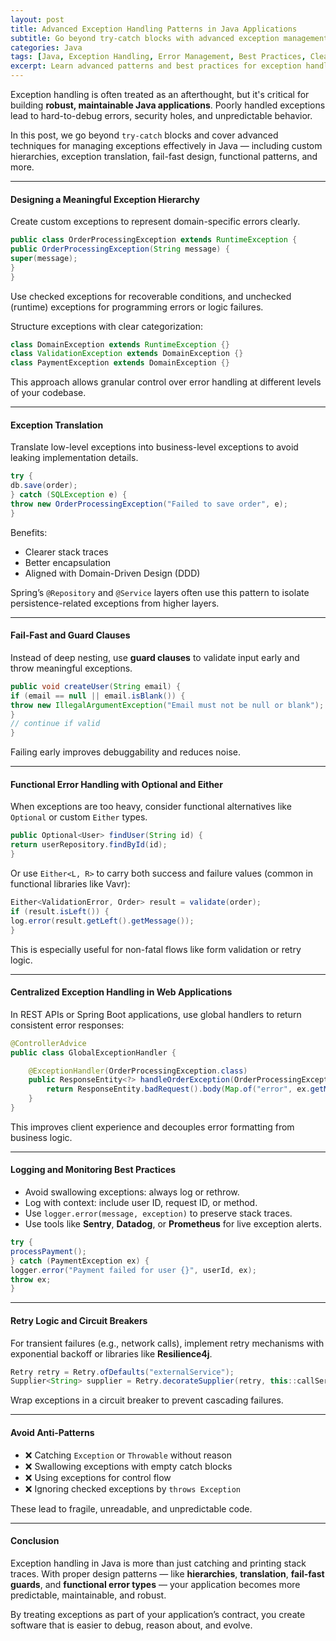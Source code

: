 ```yaml
---
layout: post
title: Advanced Exception Handling Patterns in Java Applications
subtitle: Go beyond try-catch blocks with advanced exception management strategies in Java
categories: Java
tags: [Java, Exception Handling, Error Management, Best Practices, Clean Code]
excerpt: Learn advanced patterns and best practices for exception handling in Java. Improve application robustness, maintainability, and readability with techniques like exception translation, hierarchy design, and functional error handling.
---
```




Exception handling is often treated as an afterthought, but it's critical for building **robust, maintainable Java applications**. Poorly handled exceptions lead to hard-to-debug errors, security holes, and unpredictable behavior.

In this post, we go beyond `try-catch` blocks and cover advanced techniques for managing exceptions effectively in Java — including custom hierarchies, exception translation, fail-fast design, functional patterns, and more.

---

#### Designing a Meaningful Exception Hierarchy

Create custom exceptions to represent domain-specific errors clearly.

```java
public class OrderProcessingException extends RuntimeException {
public OrderProcessingException(String message) {
super(message);
}
}
```

Use checked exceptions for recoverable conditions, and unchecked (runtime) exceptions for programming errors or logic failures.

Structure exceptions with clear categorization:

```java
class DomainException extends RuntimeException {}
class ValidationException extends DomainException {}
class PaymentException extends DomainException {}
```

This approach allows granular control over error handling at different levels of your codebase.

---

#### Exception Translation

Translate low-level exceptions into business-level exceptions to avoid leaking implementation details.

```java
try {
db.save(order);
} catch (SQLException e) {
throw new OrderProcessingException("Failed to save order", e);
}
```

Benefits:
- Clearer stack traces
- Better encapsulation
- Aligned with Domain-Driven Design (DDD)

Spring’s `@Repository` and `@Service` layers often use this pattern to isolate persistence-related exceptions from higher layers.

---

#### Fail-Fast and Guard Clauses

Instead of deep nesting, use **guard clauses** to validate input early and throw meaningful exceptions.

```java
public void createUser(String email) {
if (email == null || email.isBlank()) {
throw new IllegalArgumentException("Email must not be null or blank");
}
// continue if valid
}
```

Failing early improves debuggability and reduces noise.

---

#### Functional Error Handling with Optional and Either

When exceptions are too heavy, consider functional alternatives like `Optional` or custom `Either` types.

```java
public Optional<User> findUser(String id) {
return userRepository.findById(id);
}
```

Or use `Either<L, R>` to carry both success and failure values (common in functional libraries like Vavr):

```java
Either<ValidationError, Order> result = validate(order);
if (result.isLeft()) {
log.error(result.getLeft().getMessage());
}
```

This is especially useful for non-fatal flows like form validation or retry logic.

---

#### Centralized Exception Handling in Web Applications

In REST APIs or Spring Boot applications, use global handlers to return consistent error responses:

```java
@ControllerAdvice
public class GlobalExceptionHandler {

    @ExceptionHandler(OrderProcessingException.class)
    public ResponseEntity<?> handleOrderException(OrderProcessingException ex) {
        return ResponseEntity.badRequest().body(Map.of("error", ex.getMessage()));
    }
}
```

This improves client experience and decouples error formatting from business logic.

---

#### Logging and Monitoring Best Practices

- Avoid swallowing exceptions: always log or rethrow.
- Log with context: include user ID, request ID, or method.
- Use `logger.error(message, exception)` to preserve stack traces.
- Use tools like **Sentry**, **Datadog**, or **Prometheus** for live exception alerts.

```java
try {
processPayment();
} catch (PaymentException ex) {
logger.error("Payment failed for user {}", userId, ex);
throw ex;
}
```

---

#### Retry Logic and Circuit Breakers

For transient failures (e.g., network calls), implement retry mechanisms with exponential backoff or libraries like **Resilience4j**.

```java
Retry retry = Retry.ofDefaults("externalService");
Supplier<String> supplier = Retry.decorateSupplier(retry, this::callService);
```

Wrap exceptions in a circuit breaker to prevent cascading failures.

---

#### Avoid Anti-Patterns

- ❌ Catching `Exception` or `Throwable` without reason
- ❌ Swallowing exceptions with empty catch blocks
- ❌ Using exceptions for control flow
- ❌ Ignoring checked exceptions by `throws Exception`

These lead to fragile, unreadable, and unpredictable code.

---

#### Conclusion

Exception handling in Java is more than just catching and printing stack traces. With proper design patterns — like **hierarchies**, **translation**, **fail-fast guards**, and **functional error types** — your application becomes more predictable, maintainable, and robust.

By treating exceptions as part of your application’s contract, you create software that is easier to debug, reason about, and evolve.
